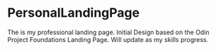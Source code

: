 # PersonalLandingPage
The is my professional landing page. Initial Design based on the Odin Project Foundations Landing Page. Will update as my skills progress.
